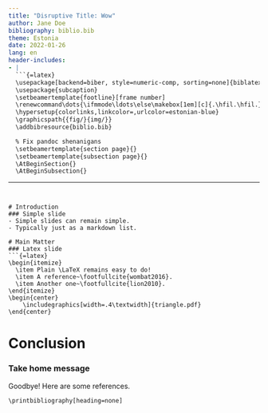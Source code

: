 ```yaml
---
title: "Disruptive Title: Wow"
author: Jane Doe
bibliography: biblio.bib
theme: Estonia
date: 2022-01-26
lang: en
header-includes:
- |
  ```{=latex}
  \usepackage[backend=biber, style=numeric-comp, sorting=none]{biblatex}
  \usepackage{subcaption}
  \setbeamertemplate{footline}[frame number]
  \renewcommand\dots{\ifmmode\ldots\else\makebox[1em][c]{.\hfil.\hfil.}\thinspace\fi}
  \hypersetup{colorlinks,linkcolor=,urlcolor=estonian-blue}
  \graphicspath{{fig/}{img/}}
  \addbibresource{biblio.bib}

  % Fix pandoc shenanigans
  \setbeamertemplate{section page}{}
  \setbeamertemplate{subsection page}{}
  \AtBeginSection{}
  \AtBeginSubsection{}
  ```
---
```


# Introduction
### Simple slide
- Simple slides can remain simple.
- Typically just as a markdown list.

# Main Matter
### Latex slide
```{=latex}
\begin{itemize}
  \item Plain \LaTeX remains easy to do!
  \item A reference~\footfullcite{wombat2016}.
  \item Another one~\footfullcite{lion2010}.
\end{itemize}
\begin{center}
    \includegraphics[width=.4\textwidth]{triangle.pdf}
\end{center}
```

# Conclusion
### Take home message
Goodbye! Here are some references.

```{=latex}
\printbibliography[heading=none]
```

<!-- ### References {.allowframebreaks}
```{=latex}
\printbibliography[heading=none]
``` -->
